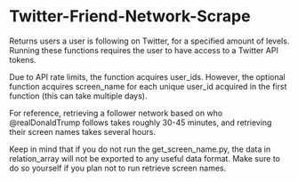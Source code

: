 # Twitter-Friend-Network-Scrape
Returns users a user is following on Twitter, for a specified amount of levels. Running these functions requires the user to have access to a Twitter API tokens.

Due to API rate limits, the function acquires user_ids. However, the optional function acquires screen_name for each unique user_id acquired in the first function (this can take multiple days). 

For reference, retrieving a follower network based on who @realDonaldTrump follows takes roughly 30-45 minutes, and retrieving their screen names takes several hours. 

Keep in mind that if you do not run the get_screen_name.py, the data in relation_array will not be exported to any useful data format. Make sure to do so yourself if you plan not to run retrieve screen names.
